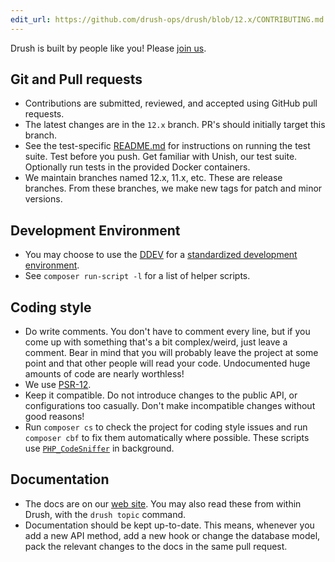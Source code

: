 ```yaml
---
edit_url: https://github.com/drush-ops/drush/blob/12.x/CONTRIBUTING.md
---
```

Drush is built by people like you! Please [join us](https://github.com/drush-ops/drush).

## Git and Pull requests
* Contributions are submitted, reviewed, and accepted using GitHub pull requests.
* The latest changes are in the `12.x` branch. PR's should initially target this branch.
* See the test-specific [README.md](https://github.com/drush-ops/drush/blob/12.x/docs/contribute/unish.md) for instructions on running the test suite. Test before you push. Get familiar with Unish, our test suite. Optionally run tests in the provided Docker containers.
* We maintain branches named 12.x, 11.x, etc. These are release branches. From these branches, we make new tags for patch and minor versions.

## Development Environment
* You may choose to use the [DDEV](https://ddev.readthedocs.io/) for a [standardized development environment](/.ddev/config.yaml).
* See `composer run-script -l` for a list of helper scripts.

## Coding style
* Do write comments. You don't have to comment every line, but if you come up with something that's a bit complex/weird, just leave a comment. Bear in mind that you will probably leave the project at some point and that other people will read your code. Undocumented huge amounts of code are nearly worthless!
* We use [PSR-12](https://www.php-fig.org/psr/psr-12/).
* Keep it compatible. Do not introduce changes to the public API, or configurations too casually. Don't make incompatible changes without good reasons!
* Run `composer cs` to check the project for coding style issues and run `composer cbf` to fix them automatically where possible. These scripts use [`PHP_CodeSniffer`](https://github.com/squizlabs/PHP_CodeSniffer) in background.

## Documentation
* The docs are on our [web site](https://www.drush.org). You may also read these from within Drush, with the `drush topic` command.
* Documentation should be kept up-to-date. This means, whenever you add a new API method, add a new hook or change the database model, pack the relevant changes to the docs in the same pull request.
